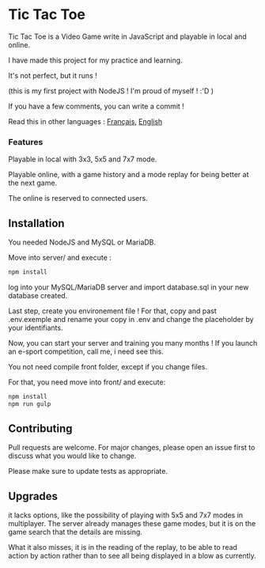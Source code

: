 # Tic Tac Toe

Tic Tac Toe is a Video Game write in JavaScript and playable in local
and online.

I have made this project for my practice and learning.

It's not perfect, but it runs !

(this is my first project with NodeJS ! I'm proud of myself ! :'D )

If you have a few comments, you can write a commit !

Read this in other languages : [Français](README.md), [English](README.en.md)

### Features

Playable in local with 3x3, 5x5 and 7x7 mode.

Playable online, with a game history and a mode replay for being better at the next game.

The online is reserved to connected users.

## Installation

You needed NodeJS and MySQL or MariaDB.

Move into server/ and execute :

```bash
npm install
```

log into your MySQL/MariaDB server and import database.sql in your new
database created.

Last step, create you environement file ! For that, copy and past .env.exemple and rename your copy in .env and change the placeholder by your identifiants.

Now, you can start your server and training you many months ! If you launch an e-sport competition, call me, i need see this.

You not need compile front folder, except if you change files.

For that, you need move into front/ and execute:

```bash
npm install
npm run gulp
```


## Contributing
Pull requests are welcome. For major changes, please open an issue first to discuss what you would like to change.

Please make sure to update tests as appropriate.

## Upgrades

it lacks options, like the possibility of playing with 5x5 and 7x7 modes in multiplayer. The server already manages these game modes, but it is on the game search that the details are missing.

What it also misses, it is in the reading of the replay, to be able to read action by action rather than to see all being displayed in a blow as currently.
